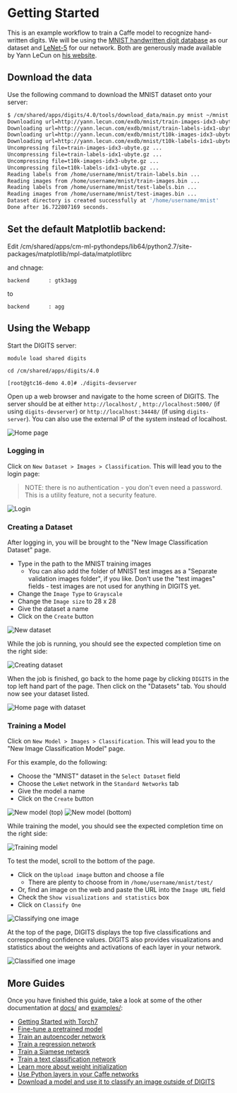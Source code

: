 # Getting Started

This is an example workflow to train a Caffe model to recognize hand-written digits.
We will be using the [MNIST handwritten digit database](http://yann.lecun.com/exdb/mnist) as our dataset and [LeNet-5](http://yann.lecun.com/exdb/lenet/) for our network.
Both are generously made available by Yann LeCun on [his website](http://yann.lecun.com/).

## Download the data

Use the following command to download the MNIST dataset onto your server:
```sh
$ /cm/shared/apps/digits/4.0/tools/download_data/main.py mnist ~/mnist
Downloading url=http://yann.lecun.com/exdb/mnist/train-images-idx3-ubyte.gz ...
Downloading url=http://yann.lecun.com/exdb/mnist/train-labels-idx1-ubyte.gz ...
Downloading url=http://yann.lecun.com/exdb/mnist/t10k-images-idx3-ubyte.gz ...
Downloading url=http://yann.lecun.com/exdb/mnist/t10k-labels-idx1-ubyte.gz ...
Uncompressing file=train-images-idx3-ubyte.gz ...
Uncompressing file=train-labels-idx1-ubyte.gz ...
Uncompressing file=t10k-images-idx3-ubyte.gz ...
Uncompressing file=t10k-labels-idx1-ubyte.gz ...
Reading labels from /home/username/mnist/train-labels.bin ...
Reading images from /home/username/mnist/train-images.bin ...
Reading labels from /home/username/mnist/test-labels.bin ...
Reading images from /home/username/mnist/test-images.bin ...
Dataset directory is created successfully at '/home/username/mnist'
Done after 16.722807169 seconds.
```

## Set the default Matplotlib backend:

Edit /cm/shared/apps/cm-ml-pythondeps/lib64/python2.7/site-packages/matplotlib/mpl-data/matplotlibrc

and chnage:

```backend      : gtk3agg```

to

```backend      : agg```

## Using the Webapp



Start the DIGITS server:

```module load shared digits```  



```cd /cm/shared/apps/digits/4.0```


```[root@gtc16-demo 4.0]# ./digits-devserver```



Open up a web browser and navigate to the home screen of DIGITS.
The server should be at either `http://localhost/` , `http://localhost:5000/` (if using `digits-devserver`) or `http://localhost:34448/` (if using `digits-server`). You can also use the external IP of the system instead of localhost.

![Home page](images/home-page-1.jpg)

### Logging in

Click on `New Dataset > Images > Classification`.
This will lead you to the login page:

> NOTE: there is no authentication - you don't even need a password.
This is a utility feature, not a security feature.

![Login](images/login.jpg)

### Creating a Dataset

After logging in, you will be brought to the "New Image Classification Dataset" page.

* Type in the path to the MNIST training images
  * You can also add the folder of MNIST test images as a "Separate validation images folder", if you like. Don't use the "test images" fields - test images are not used for anything in DIGITS yet.
* Change the `Image Type` to `Grayscale`
* Change the `Image size` to 28 x 28
* Give the dataset a name
* Click on the `Create` button

![New dataset](images/new-dataset.jpg)

While the job is running, you should see the expected completion time on the right side:

![Creating dataset](images/creating-dataset.jpg)

When the job is finished, go back to the home page by clicking `DIGITS` in the top left hand part of the page.
Then click on the "Datasets" tab.
You should now see your dataset listed.

![Home page with dataset](images/home-page-2.jpg)

### Training a Model

Click on `New Model > Images > Classification`.
This will lead you to the "New Image Classification Model" page.

For this example, do the following:
* Choose the "MNIST" dataset in the `Select Dataset` field
* Choose the `LeNet` network in the `Standard Networks` tab
* Give the model a name
* Click on the `Create` button

![New model (top)](images/new-model-top-half.jpg)
![New model (bottom)](images/new-model-bottom-half.jpg)

While training the model, you should see the expected completion time on the right side:

![Training model](images/training-model.jpg)

To test the model, scroll to the bottom of the page.
* Click on the `Upload image` button and choose a file
  * There are plenty to choose from in `/home/username/mnist/test/`
* Or, find an image on the web and paste the URL into the `Image URL` field
* Check the `Show visualizations and statistics` box
* Click on `Classify One`

![Classifying one image](images/classifying-one-image.jpg)

At the top of the page, DIGITS displays the top five classifications and corresponding confidence values.
DIGITS also provides visualizations and statistics about the weights and activations of each layer in your network.

![Classified one image](images/classified-one-image.jpg)

## More Guides

Once you have finished this guide, take a look at some of the other documentation at [docs/](.) and [examples/](../examples/):

* [Getting Started with Torch7](GettingStartedTorch.md)
* [Fine-tune a pretrained model](../examples/fine-tuning/README.md)
* [Train an autoencoder network](../examples/autoencoder/README.md)
* [Train a regression network](../examples/regression/README.md)
* [Train a Siamese network](../examples/siamese/README.md)
* [Train a text classification network](../examples/text-classification/README.md)
* [Learn more about weight initialization](../examples/weight-init/README.md)
* [Use Python layers in your Caffe networks](../examples/python-layer/README.md)
* [Download a model and use it to classify an image outside of DIGITS](../examples/classification/README.md)
